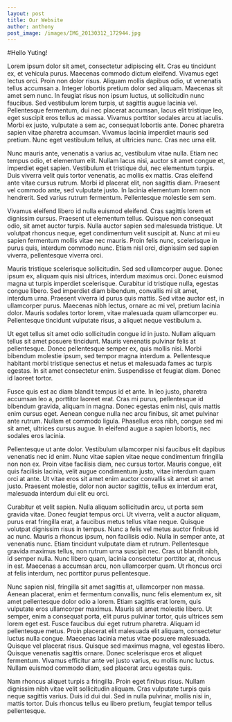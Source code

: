 ```yaml
---
layout: post
title: Our Website
author: anthony
post_image: /images/IMG_20130312_172944.jpg 
---
```


#Hello Yuting!

Lorem ipsum dolor sit amet, consectetur adipiscing elit. Cras eu tincidunt ex, et vehicula purus. Maecenas commodo dictum eleifend. Vivamus eget lectus orci. Proin non dolor risus. Aliquam mollis dapibus odio, ut venenatis tellus accumsan a. Integer lobortis pretium dolor sed aliquam. Maecenas sit amet sem nunc. In feugiat risus non ipsum luctus, ut sollicitudin nunc faucibus. Sed vestibulum lorem turpis, ut sagittis augue lacinia vel. Pellentesque fermentum, dui nec placerat accumsan, lacus elit tristique leo, eget suscipit eros tellus ac massa. Vivamus porttitor sodales arcu at iaculis. Morbi ex justo, vulputate a sem ac, consequat lobortis ante. Donec pharetra sapien vitae pharetra accumsan. Vivamus lacinia imperdiet mauris sed pretium. Nunc eget vestibulum tellus, at ultricies nunc. Cras nec urna elit.

Nunc mauris ante, venenatis a varius ac, vestibulum vitae nulla. Etiam nec tempus odio, et elementum elit. Nullam lacus nisi, auctor sit amet congue et, imperdiet eget sapien. Vestibulum et tristique dui, nec elementum turpis. Duis viverra velit quis tortor venenatis, ac mollis ex mattis. Cras eleifend ante vitae cursus rutrum. Morbi id placerat elit, non sagittis diam. Praesent vel commodo ante, sed vulputate justo. In lacinia elementum lorem non hendrerit. Sed varius rutrum fermentum. Pellentesque molestie sem sem.

Vivamus eleifend libero id nulla euismod eleifend. Cras sagittis lorem et dignissim cursus. Praesent ut elementum tellus. Quisque non consequat odio, sit amet auctor turpis. Nulla auctor sapien sed malesuada tristique. Ut volutpat rhoncus neque, eget condimentum velit suscipit at. Nunc at mi eu sapien fermentum mollis vitae nec mauris. Proin felis nunc, scelerisque in purus quis, interdum commodo nunc. Etiam nisl orci, dignissim sed sapien viverra, pellentesque viverra orci.

Mauris tristique scelerisque sollicitudin. Sed sed ullamcorper augue. Donec ipsum ex, aliquam quis nisi ultrices, interdum maximus orci. Donec euismod magna ut turpis imperdiet scelerisque. Curabitur id tristique nulla, egestas congue libero. Sed imperdiet diam bibendum, convallis mi sit amet, interdum urna. Praesent viverra id purus quis mattis. Sed vitae auctor est, in ullamcorper purus. Maecenas nibh lectus, ornare ac mi vel, pretium lacinia dolor. Mauris sodales tortor lorem, vitae malesuada quam ullamcorper eu. Pellentesque tincidunt vulputate risus, a aliquet neque vestibulum a.

Ut eget tellus sit amet odio sollicitudin congue id in justo. Nullam aliquam tellus sit amet posuere tincidunt. Mauris venenatis pulvinar felis at pellentesque. Donec pellentesque semper ex, quis mollis nisi. Morbi bibendum molestie ipsum, sed tempor magna interdum a. Pellentesque habitant morbi tristique senectus et netus et malesuada fames ac turpis egestas. In sit amet consectetur enim. Suspendisse et feugiat diam. Donec id laoreet tortor.

Fusce quis est ac diam blandit tempus id et ante. In leo justo, pharetra accumsan leo a, porttitor laoreet erat. Cras mi purus, pellentesque id bibendum gravida, aliquam in magna. Donec egestas enim nisl, quis mattis enim cursus eget. Aenean congue nulla nec arcu finibus, sit amet pulvinar ante rutrum. Nullam et commodo ligula. Phasellus eros nibh, congue sed mi sit amet, ultrices cursus augue. In eleifend augue a sapien lobortis, nec sodales eros lacinia.

Pellentesque ut ante dolor. Vestibulum ullamcorper nisi faucibus elit dapibus venenatis nec id enim. Nunc vitae sapien vitae neque condimentum fringilla non non ex. Proin vitae facilisis diam, nec cursus tortor. Mauris congue, elit quis facilisis lacinia, velit augue condimentum justo, vitae interdum quam orci at ante. Ut vitae eros sit amet enim auctor convallis sit amet sit amet justo. Praesent molestie, dolor non auctor sagittis, tellus ex interdum erat, malesuada interdum dui elit eu orci.

Curabitur et velit sapien. Nulla aliquam sollicitudin arcu, ut porta sem gravida vitae. Donec feugiat tempus orci. Ut viverra, velit a auctor aliquam, purus erat fringilla erat, a faucibus metus tellus vitae neque. Quisque volutpat dignissim risus in tempus. Nunc a felis vel metus auctor finibus id ac nunc. Mauris a rhoncus ipsum, non facilisis odio. Nulla in semper ante, at venenatis nunc. Etiam tincidunt vulputate diam et rutrum. Pellentesque gravida maximus tellus, non rutrum urna suscipit nec. Cras ut blandit nibh, id semper nulla. Nunc libero quam, lacinia consectetur porttitor at, rhoncus in est. Maecenas a accumsan arcu, non ullamcorper quam. Ut rhoncus orci at felis interdum, nec porttitor purus pellentesque.

Nunc sapien nisl, fringilla sit amet sagittis at, ullamcorper non massa. Aenean placerat, enim et fermentum convallis, nunc felis elementum ex, sit amet pellentesque dolor odio a lorem. Etiam sagittis erat lorem, quis vulputate eros ullamcorper maximus. Mauris sit amet molestie libero. Ut semper, enim a consequat porta, elit purus pulvinar tortor, quis ultrices sem lorem eget est. Fusce faucibus dui eget rutrum pharetra. Aliquam id pellentesque metus. Proin placerat elit malesuada elit aliquam, consectetur luctus nulla congue. Maecenas lacinia metus vitae posuere malesuada. Quisque vel placerat risus. Quisque sed maximus magna, vel egestas libero. Quisque venenatis sagittis ornare. Donec scelerisque eros et aliquet fermentum. Vivamus efficitur ante vel justo varius, eu mollis nunc luctus. Nullam euismod commodo diam, sed placerat arcu egestas quis.

Nam rhoncus aliquet turpis a fringilla. Proin eget finibus risus. Nullam dignissim nibh vitae velit sollicitudin aliquam. Cras vulputate turpis quis neque sagittis varius. Duis id dui dui. Sed in nulla pulvinar, mollis nisi in, mattis tortor. Duis rhoncus tellus eu libero pretium, feugiat tempor tellus pellentesque.